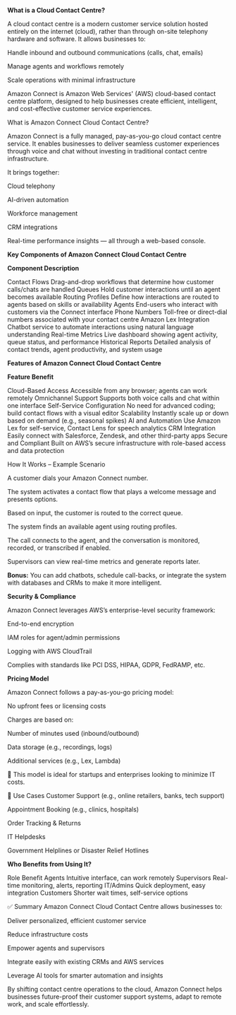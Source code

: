**What is a Cloud Contact Centre?**

A cloud contact centre is a modern customer service solution hosted entirely on the internet (cloud), rather than through on-site telephony hardware and software. It allows businesses to:

Handle inbound and outbound communications (calls, chat, emails)

Manage agents and workflows remotely

Scale operations with minimal infrastructure

Amazon Connect is Amazon Web Services' (AWS) cloud-based contact centre platform, designed to help businesses create efficient, intelligent, and cost-effective customer service experiences.


What is Amazon Connect Cloud Contact Centre?

Amazon Connect is a fully managed, pay-as-you-go cloud contact centre service. It enables businesses to deliver seamless customer experiences through voice and chat without investing in traditional contact centre infrastructure.

It brings together:

Cloud telephony

AI-driven automation

Workforce management

CRM integrations

Real-time performance insights
— all through a web-based console.

**Key Components of Amazon Connect Cloud Contact Centre**

**Component	Description**

Contact Flows	Drag-and-drop workflows that determine how customer calls/chats are handled
Queues	Hold customer interactions until an agent becomes available
Routing Profiles	Define how interactions are routed to agents based on skills or availability
Agents	End-users who interact with customers via the Connect interface
Phone Numbers	Toll-free or direct-dial numbers associated with your contact centre
Amazon Lex Integration	Chatbot service to automate interactions using natural language understanding
Real-time Metrics	Live dashboard showing agent activity, queue status, and performance
Historical Reports	Detailed analysis of contact trends, agent productivity, and system usage

**Features of Amazon Connect Cloud Contact Centre**

**Feature	Benefit**

Cloud-Based Access	Accessible from any browser; agents can work remotely
Omnichannel Support	Supports both voice calls and chat within one interface
Self-Service Configuration	No need for advanced coding; build contact flows with a visual editor
Scalability	Instantly scale up or down based on demand (e.g., seasonal spikes)
AI and Automation	Use Amazon Lex for self-service, Contact Lens for speech analytics
CRM Integration	Easily connect with Salesforce, Zendesk, and other third-party apps
Secure and Compliant	Built on AWS’s secure infrastructure with role-based access and data protection


How It Works – Example Scenario

A customer dials your Amazon Connect number.


The system activates a contact flow that plays a welcome message and presents options.


Based on input, the customer is routed to the correct queue.


The system finds an available agent using routing profiles.


The call connects to the agent, and the conversation is monitored, recorded, or transcribed if enabled.


Supervisors can view real-time metrics and generate reports later.


**Bonus:** You can add chatbots, schedule call-backs, or integrate the system with databases and CRMs to make it more intelligent.


**Security & Compliance**

Amazon Connect leverages AWS’s enterprise-level security framework:

End-to-end encryption

IAM roles for agent/admin permissions

Logging with AWS CloudTrail

Complies with standards like PCI DSS, HIPAA, GDPR, FedRAMP, etc.


**Pricing Model**

Amazon Connect follows a pay-as-you-go pricing model:

No upfront fees or licensing costs

Charges are based on:

Number of minutes used (inbound/outbound)

Data storage (e.g., recordings, logs)

Additional services (e.g., Lex, Lambda)

📝 This model is ideal for startups and enterprises looking to minimize IT costs.

🎯 Use Cases
Customer Support (e.g., online retailers, banks, tech support)

Appointment Booking (e.g., clinics, hospitals)

Order Tracking & Returns

IT Helpdesks

Government Helplines or Disaster Relief Hotlines

**Who Benefits from Using It?**

Role	Benefit
Agents	Intuitive interface, can work remotely
Supervisors	Real-time monitoring, alerts, reporting
IT/Admins	Quick deployment, easy integration
Customers	Shorter wait times, self-service options

✅ Summary
Amazon Connect Cloud Contact Centre allows businesses to:

Deliver personalized, efficient customer service

Reduce infrastructure costs

Empower agents and supervisors

Integrate easily with existing CRMs and AWS services

Leverage AI tools for smarter automation and insights

By shifting contact centre operations to the cloud, Amazon Connect helps businesses future-proof their customer support systems, adapt to remote work, and scale effortlessly.

